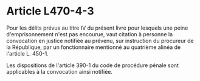 # Article L470-4-3

Pour les délits prévus au titre IV du présent livre pour lesquels une peine d'emprisonnement n'est pas encourue, vaut citation à personne la convocation en justice notifiée au prévenu, sur instruction du procureur de la République, par un fonctionnaire mentionné au quatrième alinéa de l'article L. 450-1.

Les dispositions de l'article 390-1 du code de procédure pénale sont applicables à la convocation ainsi notifiée.
